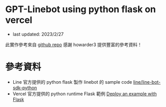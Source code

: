 # GPT-Linebot using python flask on vercel 

* last updated: 2023/2/27

此實作參考來自 [github repo](https://github.com/howarder3/GPT-Linebot-python-flask-on-vercel "github repo")
感謝 howarder3 提供豐富的參考資料！


# 參考資料

* Line 官方提供的 python flask 製作 linebot 的 sample code [line/line-bot-sdk-python](https://github.com/line/line-bot-sdk-python)
* Vercel 官方提供的 python runtime Flask 範例 [Deploy an example with Flask](https://vercel.com/docs/concepts/functions/serverless-functions/runtimes/python#python-version)

